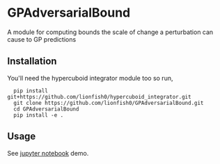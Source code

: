 # GPAdversarialBound
A module for computing bounds the scale of change a perturbation can cause to GP predictions

## Installation

You'll need the hypercuboid integrator module too so run,

      pip install git+https://github.com/lionfish0/hypercuboid_integrator.git
      git clone https://github.com/lionfish0/GPAdversarialBound.git
      cd GPAdversarialBound
      pip install -e .
      
## Usage

See <a href="https://github.com/lionfish0/GPAdversarialBound/blob/master/jupyter/Demo.ipynb">jupyter notebook</a> demo.
